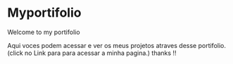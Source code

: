 # Myportifolio
Welcome to my portifolio

Aqui voces podem acessar e ver os meus projetos atraves desse portifolio. 
(click no Link para para acessar a minha pagina.)
thanks !!
